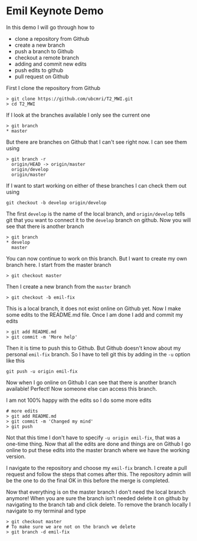 # Emil Keynote Demo

In this demo I will go through how to

- clone a repository from Github
- create a new branch
- push a branch to Github
- checkout a remote branch
- adding and commit new edits
- push edits to github
- pull request on Github

First I clone the repository from Github
```
> git clone https://github.com/ubcmri/T2_MWI.git
> cd T2_MWI
```
If I look at the branches available I only see the current one
```
> git branch
* master
```
But there are branches on Github that I can't see right now. I can see them using
```
> git branch -r
  origin/HEAD -> origin/master
  origin/develop
  origin/master
```
If I want to start working on either of these branches I can check them out using
```
git checkout -b develop origin/develop
```
The first `develop` is the name of the local branch, and `origin/develop` tells git that you want to connect it to the `develop` branch on github.
Now you will see that there is another branch
```
> git branch
* develop
  master
```
You can now continue to work on this branch. But I want to create my own branch here. I start from the master branch
```
> git checkout master
```
Then I create a new branch from the `master` branch
```
> git checkout -b emil-fix
```
This is a local branch, it does not exist online on Github yet. Now I make some edits to the README.md file. Once I am done I add and commit my edits
```
> git add README.md
> git commit -m 'More help'
```
Then it is time to push this to Github. But Github doesn't know about my personal `emil-fix` branch. So I have to tell git this by adding in the `-u` option like this
```
git push -u origin emil-fix
```
Now when I go online on Github I can see that there is another branch available! Perfect! Now someone else can access this branch.

I am not 100% happy with the edits so I do some more edits
```
# more edits
> git add README.md
> git commit -m 'Changed my mind'
> git push
```
Not that this time I don't have to specify `-u origin emil-fix`, that was a one-time thing. Now that all the edits are done and things are on Github I go online to put these edits into the master branch where we have the working version.

I navigate to the repository and choose my `emil-fix` branch. I create a pull request and follow the steps that comes after this. The repository admin will be the one to do the final OK in this before the merge is completed.

Now that everything is on the master branch I don't need the local branch anymore! When you are sure the branch isn't needed delete it on github by navigating to the branch tab and click delete. To remove the branch locally I navigate to my terminal and type
```
> git checkout master
# To make sure we are not on the branch we delete
> git branch -d emil-fix
```
